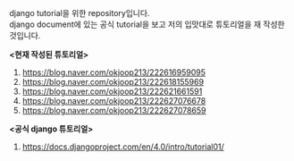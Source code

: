 django tutorial을 위한 repository입니다.  
django document에 있는 공식 tutorial을 보고 저의 입맛대로 튜토리얼을 재 작성한 것입니다.

**<현재 작성된 튜토리얼>**
1. https://blog.naver.com/okjoop213/222616959095
2. https://blog.naver.com/okjoop213/222618155969
3. https://blog.naver.com/okjoop213/222621661591
4. https://blog.naver.com/okjoop213/222627076678
5. https://blog.naver.com/okjoop213/222627078659

**<공식 django 튜토리얼>**  
1. https://docs.djangoproject.com/en/4.0/intro/tutorial01/
